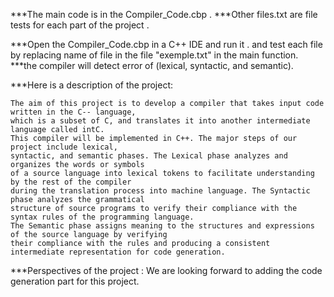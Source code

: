 ***The main code is in the Compiler_Code.cbp .
***Other files.txt are file tests for each part of the project .


***Open the Compiler_Code.cbp in a C++ IDE  and run it . and test each file by replacing name of file in the file "exemple.txt" in the main function.
***the compiler will detect error of (lexical, syntactic, and semantic). 

***Here is a description of the project:
   
    The aim of this project is to develop a compiler that takes input code written in the C-- language,
    which is a subset of C, and translates it into another intermediate language called intC.
    This compiler will be implemented in C++. The major steps of our project include lexical,
    syntactic, and semantic phases. The Lexical phase analyzes and organizes the words or symbols
    of a source language into lexical tokens to facilitate understanding by the rest of the compiler 
    during the translation process into machine language. The Syntactic phase analyzes the grammatical
    structure of source programs to verify their compliance with the syntax rules of the programming language.
    The Semantic phase assigns meaning to the structures and expressions of the source language by verifying
    their compliance with the rules and producing a consistent intermediate representation for code generation. 

***Perspectives of the project :
    We are looking forward to adding the code generation part for this project.
